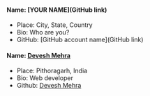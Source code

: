 
#### Name: [YOUR NAME](GitHub link)
- Place: City, State, Country
- Bio: Who are you?
- GitHub: [GitHub account name](GitHub link)



#### Name: [Devesh Mehra](https://github.com/MehraDevesh2022)
- Place: Pithoragarh, India
- Bio: Web developer 
- Github: [Devesh Mehra](https://github.com/MehraDevesh2022)
